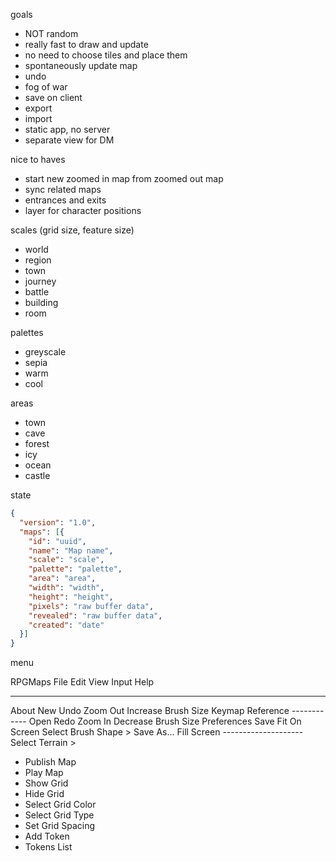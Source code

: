 goals

- NOT random
- really fast to draw and update
- no need to choose tiles and place them
- spontaneously update map
- undo
- fog of war
- save on client
- export
- import
- static app, no server
- separate view for DM

nice to haves

- start new zoomed in map from zoomed out map
- sync related maps
- entrances and exits
- layer for character positions

scales (grid size, feature size)

- world
- region
- town
- journey
- battle
- building
- room

palettes

- greyscale
- sepia
- warm
- cool

areas

- town
- cave
- forest
- icy
- ocean
- castle

state

```json
{
  "version": "1.0",
  "maps": [{
    "id": "uuid",
    "name": "Map name",
    "scale": "scale",
    "palette": "palette",
    "area": "area",
    "width": "width",
    "height": "height",
    "pixels": "raw buffer data",
    "revealed": "raw buffer data",
    "created": "date"
  }]
}
```

menu

RPGMaps      File        Edit  View           Input                Help
------------ ----------- ----- -------------- -------------------- ------------------
About        New         Undo  Zoom Out       Increase Brush Size  Keymap Reference
------------ Open        Redo  Zoom In        Decrease Brush Size
Preferences  Save              Fit On Screen  Select Brush Shape >
             Save As...        Fill Screen    --------------------
                                              Select Terrain     >

- Publish Map
- Play Map
- Show Grid
- Hide Grid
- Select Grid Color
- Select Grid Type
- Set Grid Spacing
- Add Token
- Tokens List
